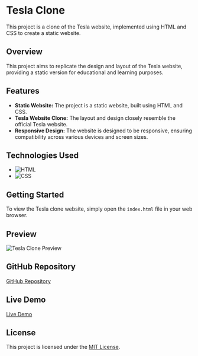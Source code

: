 # Tesla Clone

This project is a clone of the Tesla website, implemented using HTML and CSS to create a static website.

## Overview

This project aims to replicate the design and layout of the Tesla website, providing a static version for educational and learning purposes.

## Features

- **Static Website:** The project is a static website, built using HTML and CSS.
- **Tesla Website Clone:** The layout and design closely resemble the official Tesla website.
- **Responsive Design:** The website is designed to be responsive, ensuring compatibility across various devices and screen sizes.

## Technologies Used
- ![HTML](https://img.shields.io/badge/-HTML-orange?style=flat-square&logo=HTML5&logoColor=white)
- ![CSS](https://img.shields.io/badge/-CSS-blue?style=flat-square&logo=CSS3&logoColor=white)

## Getting Started
To view the Tesla clone website, simply open the `index.html` file in your web browser.

## Preview
![Tesla Clone Preview](img.png)

## GitHub Repository
[GitHub Repository]([https://github.com/your-username/tesla-clone](https://github.com/MNihal7961/Tesla_Clone))

## Live Demo
[Live Demo]([https://your-username.github.io/tesla-clone](https://mnihal7961.github.io/Tesla_Clone/))

## License
This project is licensed under the [MIT License](LICENSE).
